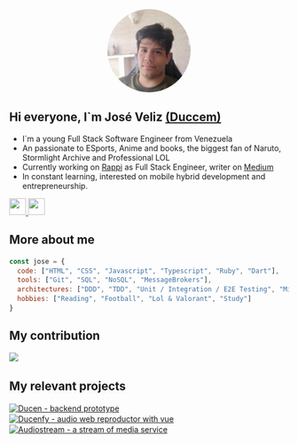 <style>
  .avatar img {
    border-radius:50% !important
  }
  .tarjetas a {
    margin-top: 10px;
    margin-right: 20px;
    margin-bottom: 10px;
  }
</style>
<div align="center" class="avatar">
    <img src="https://raw.githubusercontent.com/Duccem/Duccem/master/media/avatar2.jpg" height=150 width=150></img>
</div>

## Hi everyone, I`m José Veliz <a target="_blank" href="https://twitter.com/Ducen29">(Duccem)</a>
- I`m a young Full Stack Software Engineer from Venezuela
- An passionate to ESports, Anime and books, the biggest fan of Naruto, Stormlight Archive and Professional LOL
- Currently working on <a target="_blank" href="https://www.rappi.com">Rappi</a> as Full Stack Engineer, writer on <a target="_blank" href="#">Medium</a>
- In constant learning, interested on mobile hybrid development and entrepreneurship.

<a href="https://www.linkedin.com/in/jose-manuel-veliz/" target="_blank">
    <img src="https://www.vectorlogo.zone/logos/linkedin/linkedin-icon.svg" height="30" width="30">
</a>
<a href="https://twitter.com/Ducen29" target="_blank">
    <img src="https://www.vectorlogo.zone/logos/twitter/twitter-tile.svg" height="30" width="30">
</a>

## More about me

```javascript
const jose = {
  code: ["HTML", "CSS", "Javascript", "Typescript", "Ruby", "Dart"],
  tools: ["Git", "SQL", "NoSQL", "MessageBrokers"],
  architectures: ["DDD", "TDD", "Unit / Integration / E2E Testing", "Microservice & microfrontends", "CQRS" ],
  hobbies: ["Reading", "Football", "Lol & Valorant", "Study"]
}
```

## My contribution

<img src="https://github-readme-stats.vercel.app/api?username=Duccem&show_icons=true&title_color=fff&bg_color=15E9DC&border_color=fff&text_color=fff&border_radius=10" height=150 ></img>

## My relevant projects

<div class="tarjetas">
  <a href="https://github.com/emae1712/grupo-2-pineapple-supermarket-app">
    <img align="center" src="https://github-readme-stats.vercel.app/api/pin/?username=Duccem&repo=ducen&show_icons=true&title_color=fff&bg_color=15E9DC&border_color=fff&text_color=fff&border_radius=10" alt="Ducen - backend prototype" />
  </a>
  <a href="https://github.com/emae1712/grupo-2-pineapple-supermarket-app">
    <img align="center" src="https://github-readme-stats.vercel.app/api/pin/?username=Duccem&repo=ducenfy&show_icons=true&title_color=fff&bg_color=15E9DC&border_color=fff&text_color=fff&border_radius=10" alt="Ducenfy - audio web reproductor with vue" />
  </a>
  <a href="https://github.com/emae1712/grupo-2-pineapple-supermarket-app">
    <img align="center" src="https://github-readme-stats.vercel.app/api/pin/?username=Duccem&repo=audiostream&show_icons=true&title_color=fff&bg_color=15E9DC&border_color=fff&text_color=fff&border_radius=10" alt="Audiostream - a stream of media service" />
  </a>
</div>

